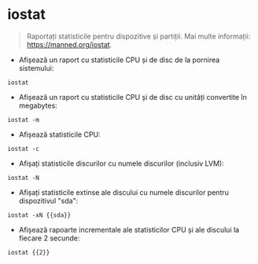 # iostat

> Raportați statisticile pentru dispozitive și partiții.
> Mai multe informații: <https://manned.org/iostat>.

- Afișează un raport cu statisticile CPU și de disc de la pornirea sistemului:

`iostat`

- Afișează un raport cu statisticile CPU și de disc cu unități convertite în megabytes:

`iostat -m`

- Afișează statisticile CPU:

`iostat -c`

- Afișați statisticile discurilor cu numele discurilor (inclusiv LVM):

`iostat -N`

- Afișați statisticile extinse ale discului cu numele discurilor pentru dispozitivul "sda":

`iostat -xN {{sda}}`

- Afișează rapoarte incrementale ale statisticilor CPU și ale discului la fiecare 2 secunde:

`iostat {{2}}`

